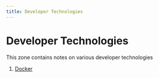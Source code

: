 ```yaml
---
title: Developer Technologies
---
```


# Developer Technologies

This zone contains notes on various developer technologies

1. [Docker](/software-notes/dev-tech/docker)